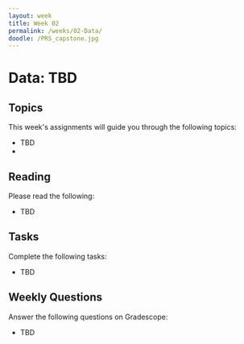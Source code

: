 ```yaml
---
layout: week
title: Week 02
permalink: /weeks/02-Data/
doodle: /PRS_capstone.jpg
---
```


# Data: TBD

## Topics

This week's assignments will guide you through the following topics:
* TBD
* 
## Reading

Please read the following:
* TBD

## Tasks

Complete the following tasks:

* TBD

## Weekly Questions

Answer the following questions on Gradescope:
* TBD
